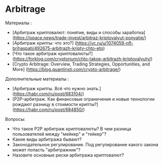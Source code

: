# Arbitrage


Материалы : 
* [Арбитраж криптовалют: понятие, виды и способы заработка] (https://ispace.news/trade-invest/arbitraz-kriptovalyut-ponyatie/)
* [Арбитраж крипты: что это?] (https://vc.ru/u/1074059-nft-brihaspati/492675-arbitrazh-kripty-chto-eto)
* [Что такое арбитраж криптовалюты?] (https://forklog.com/cryptorium/chto-takoe-arbitrazh-kriptovalyuty/)
* [Crypto Arbitrage: Overview, Trading Strategies, Opportunities, and More] (https://blog.quantinsti.com/crypto-arbitrage/)


Дополнительные материалы :
* [Арбитраж крипты. Всё что нужно знать.] (https://habr.com/ru/post/683104/)
* [P2P-арбитраж. Как финансовые ограничения и новые технологии рождают разницу в стоимости крипты?] (https://habr.com/ru/post/684850/)




Вопросы:
* Что такое Р2P арбитраж криптовалюты? В чем разница пользователей между "мейкер" и "тейкер"?
* Какие виды арбитража бывают?
* Законодательное регулирование. Под регулирование какого закона может попасть "арбитражник"? 
* Назовите основные риски  арбитража криптовалют?
